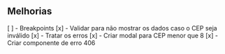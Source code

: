 ## Melhorias

[ ] - Breakpoints
[x] - Validar para não mostrar os dados caso o CEP seja inválido
[x] - Tratar os erros
[x] - Criar modal para CEP menor que 8
[x] - Criar componente de erro 406
